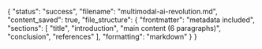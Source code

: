 {
    "status": "success",
    "filename": "multimodal-ai-revolution.md",
    "content_saved": true,
    "file_structure": {
        "frontmatter": "metadata included",
        "sections": [
            "title",
            "introduction",
            "main content (6 paragraphs)",
            "conclusion",
            "references"
        ],
        "formatting": "markdown"
    }
}